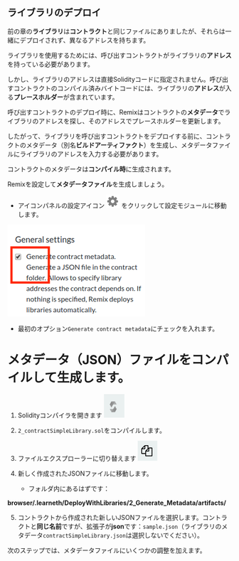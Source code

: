 ## ライブラリのデプロイ

前の章の**ライブラリ**は**コントラクト**と同じファイルにありましたが、それらは一緒にデプロイされず、異なるアドレスを持ちます。

ライブラリを使用するためには、呼び出すコントラクトがライブラリの**アドレス**を持っている必要があります。

しかし、ライブラリのアドレスは直接Solidityコードに指定されません。呼び出すコントラクトのコンパイル済みバイトコードには、ライブラリの**アドレス**が入る**プレースホルダー**が含まれています。

呼び出すコントラクトのデプロイ時に、Remixはコントラクトの**メタデータ**でライブラリのアドレスを探し、そのアドレスでプレースホルダーを更新します。

したがって、ライブラリを呼び出すコントラクトをデプロイする前に、コントラクトのメタデータ（別名**ビルドアーティファクト**）を生成し、メタデータファイルにライブラリのアドレスを入力する必要があります。

コントラクトのメタデータは**コンパイル時**に生成されます。

Remixを設定して**メタデータファイル**を生成しましょう。

 - アイコンパネルの設定アイコン ![settings](https://github.com/ethereum/remix-workshops/raw/master/DeployWithLibraries/2_Generate_Metadata/settings.png "Settings") をクリックして設定モジュールに移動します。
 
 ![settings module](https://github.com/ethereum/remix-workshops/raw/master/DeployWithLibraries/2_Generate_Metadata/remix_settings.png "Settings Module")

 - 最初のオプション`Generate contract metadata`にチェックを入れます。

# メタデータ（JSON）ファイルをコンパイルして生成します。

1. Solidityコンパイラを開きます ![Solidity Compiler](https://github.com/ethereum/remix-workshops/raw/master/DeployWithLibraries/2_Generate_Metadata/remix_icon_solidity.png "Solidity Compiler")

2. `2_contractSimpleLibrary.sol`をコンパイルします。

3. ファイルエクスプローラーに切り替えます ![File Explorer](https://github.com/ethereum/remix-workshops/raw/master/DeployWithLibraries/2_Generate_Metadata/remix_file_explorer.png "File Explorer")

4. 新しく作成されたJSONファイルに移動します。
    - フォルダ内にあるはずです：

**browser/.learneth/DeployWithLibraries/2_Generate_Metadata/artifacts/**  
    
5. コントラクトから作成された新しいJSONファイルを選択します。コントラクトと**同じ名前**ですが、拡張子が**json**です：`sample.json`（ライブラリのメタデータ`contractSimpleLibrary.json`は選択しないでください）。

次のステップでは、メタデータファイルにいくつかの調整を加えます。
